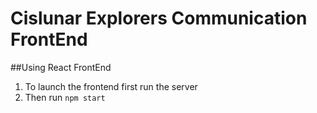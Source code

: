 # Cislunar Explorers Communication FrontEnd

##Using React FrontEnd

1. To launch the frontend first run the server
2. Then run `npm start`